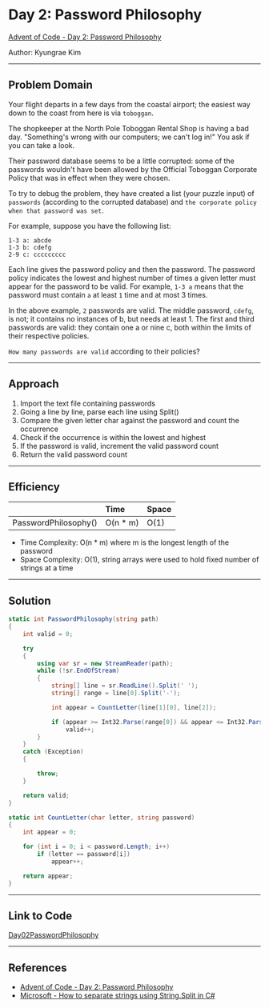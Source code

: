 # Day 2: Password Philosophy

[Advent of Code - Day 2: Password Philosophy](https://adventofcode.com/2020/day/2)

Author: Kyungrae Kim

---

## Problem Domain

Your flight departs in a few days from the coastal airport; the easiest way down to the coast from here is via `toboggan`.

The shopkeeper at the North Pole Toboggan Rental Shop is having a bad day. "Something's wrong with our computers; we can't log in!" You ask if you can take a look.

Their password database seems to be a little corrupted: some of the passwords wouldn't have been allowed by the Official Toboggan Corporate Policy that was in effect when they were chosen.

To try to debug the problem, they have created a list (your puzzle input) of `passwords` (according to the corrupted database) and `the corporate policy when that password was set`.

For example, suppose you have the following list:

```text
1-3 a: abcde
1-3 b: cdefg
2-9 c: ccccccccc
```

Each line gives the password policy and then the password. The password policy indicates the lowest and highest number of times a given letter must appear for the password to be valid. For example, `1-3 a` means that the password must contain `a` at least `1` time and at most 3 times.

In the above example, `2` passwords are valid. The middle password, `cdefg`, is not; it contains no instances of b, but needs at least 1. The first and third passwords are valid: they contain one a or nine c, both within the limits of their respective policies.

`How many passwords are valid` according to their policies?

---

## Approach

1. Import the text file containing passwords
2. Going a line by line, parse each line using Split()
3. Compare the given letter char against the password and count the occurrence
4. Check if the occurrence is within the lowest and highest
5. If the password is valid, increment the valid password count
6. Return the valid password count

---

## Efficiency

|  | Time | Space |
|:-|:-|:-|
| PasswordPhilosophy() | O(n * m) | O(1) |

* Time Complexity: O(n * m) where m is the longest length of the password
* Space Complexity: O(1), string arrays were used to hold fixed number of strings at a time

---

## Solution

```c#
static int PasswordPhilosophy(string path)
{
    int valid = 0;

    try
    {
        using var sr = new StreamReader(path);
        while (!sr.EndOfStream)
        {
            string[] line = sr.ReadLine().Split(' ');
            string[] range = line[0].Split('-');

            int appear = CountLetter(line[1][0], line[2]);

            if (appear >= Int32.Parse(range[0]) && appear <= Int32.Parse(range[1]))
                valid++;
        }
    }
    catch (Exception)
    {

        throw;
    }

    return valid;
}

static int CountLetter(char letter, string password)
{
    int appear = 0;

    for (int i = 0; i < password.Length; i++)
        if (letter == password[i])
            appear++;

    return appear;
}
```

---

## Link to Code

[Day02PasswordPhilosophy](./Day02PasswordPhilosophy/Program.cs)

---

## References

* [Advent of Code - Day 2: Password Philosophy](https://adventofcode.com/2020/day/2)
* [Microsoft - How to separate strings using String.Split in C#](https://docs.microsoft.com/en-us/dotnet/csharp/how-to/parse-strings-using-split)
